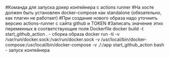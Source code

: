 #Команда для запуска докер контейнера с actions runner
#На хосте должен быть установлен docker-compose как standalone (обязательно, как плагин не работает)
#При создание нового образа надо уточнить версию actions-runner с сайта github и TOKEN
#Записать значение этих переменных в соответствующие поля Dockerfile
docker build -t start_github_action .   - сборка образа 
docker run -ti -v /var/run/docker.sock:/var/run/docker.sock -v /usr/local/bin/docker-compose:/usr/local/bin/docker-compose -v ./:/app start_github_action bash - запуск контейнера

